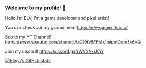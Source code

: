 ### Welcome to my profile! 👋

Hello I'm ELV, I'm a game developer and pixel artist!

You can check out my games here!
https://elv-games.itch.io/

Sub to my YT Channel!
https://www.youtube.com/channel/UC19IV5FFMx1mlpmOom3x6XQ

Join my discord!
https://discord.gg/rWV3NxsKYr

[![Elvga's GitHub stats](https://github-readme-stats.vercel.app/api?username=ElvGames&theme=radical)](https://github.com/ElvGames)  
